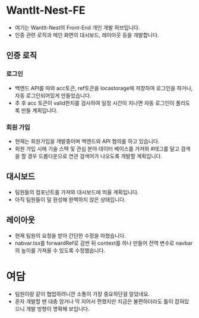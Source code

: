 # WantIt-Nest-FE
- 여기는 WantIt-Nest의 Front-End 개인 개발 허브입니다.
- 인증 관련 로직과 메인 화면의 대시보드, 레이아웃 등을 개발합니다.
## 인증 로직
### 로그인
- 백엔드 API를 따와 acc토큰, ref토큰을 locastorage에 저장하여 로그인을 하거나, 자동 로그인되어있게 만들었습니다.
- 추 후 acc 토큰이 valid한지를 검사하여 일정 시간이 지나면 자동 로그인이 풀리도록 만들 계획입니다.
### 회원 가입
- 현재는 회원가입을 개발중이며 백엔드와 API 협의를 하고 있습니다.
- 회원 가입 시에 기술 스택 및 관심 분야 데이터 베이스를 가져와 #태그를 달고 검색을 할 경우 드롭다운으로 연관 검색어가 나오도록 개발할 계획입니다.
## 대시보드
- 팀원들의 컴포넌트를 가져와 대시보드에 띄울 계획입니다.
- 아직 팀원들이 덜 완성해 완벽하지 않은 상태입니다.
## 레이아웃
- 현재 팀원의 요청을 받아 간단한 수정을 마쳤습니다.
- nabvar.tsx를 forwardRef로 감싼 뒤 context를 하나 만들어 전역 변수로 navbar의 높이를 가져올 수 있도록 수정했습니다.
# 여담
- 팀원이랑 같이 협업하려니깐 소통이 가장 중요하단걸 알았네요.
- 혼자 개발할 땐 대충 암거나 막 지어서 편했지만 지금은 불편하더라도 틀이 잡혀있으니 개발 방향이 명확해 보입니다.

